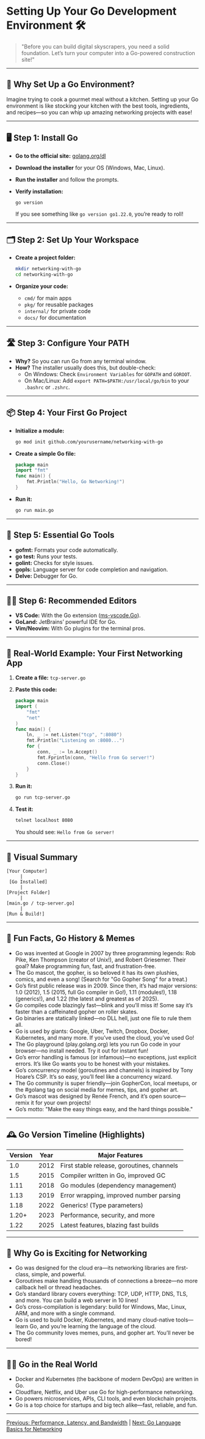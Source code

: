 # Setting Up Your Go Development Environment 🛠️

> "Before you can build digital skyscrapers, you need a solid foundation. Let’s turn your computer into a Go-powered construction site!"

---

## 🚀 Why Set Up a Go Environment?

Imagine trying to cook a gourmet meal without a kitchen. Setting up your Go environment is like stocking your kitchen with the best tools, ingredients, and recipes—so you can whip up amazing networking projects with ease!

---

## 🖥️ Step 1: Install Go

- **Go to the official site:** [golang.org/dl](https://golang.org/dl/)
- **Download the installer** for your OS (Windows, Mac, Linux).
- **Run the installer** and follow the prompts.
- **Verify installation:**

  ```sh
  go version
  ```

  If you see something like `go version go1.22.0`, you’re ready to roll!

---

## 🗂️ Step 2: Set Up Your Workspace

- **Create a project folder:**

  ```sh
  mkdir networking-with-go
  cd networking-with-go
  ```

- **Organize your code:**
  - `cmd/` for main apps
  - `pkg/` for reusable packages
  - `internal/` for private code
  - `docs/` for documentation

---

## 🛣️ Step 3: Configure Your PATH

- **Why?** So you can run Go from any terminal window.
- **How?** The installer usually does this, but double-check:
  - On Windows: Check `Environment Variables` for `GOPATH` and `GOROOT`.
  - On Mac/Linux: Add `export PATH=$PATH:/usr/local/go/bin` to your `.bashrc` or `.zshrc`.

---

## 📦 Step 4: Your First Go Project

- **Initialize a module:**

  ```sh
  go mod init github.com/yourusername/networking-with-go
  ```

- **Create a simple Go file:**

  ```go
  package main
  import "fmt"
  func main() {
      fmt.Println("Hello, Go Networking!")
  }
  ```

- **Run it:**

  ```sh
  go run main.go
  ```

---

## 🧰 Step 5: Essential Go Tools

- **gofmt:** Formats your code automatically.
- **go test:** Runs your tests.
- **golint:** Checks for style issues.
- **gopls:** Language server for code completion and navigation.
- **Delve:** Debugger for Go.

---

## 🧑‍💻 Step 6: Recommended Editors

- **VS Code:** With the Go extension ([ms-vscode.Go](https://marketplace.visualstudio.com/items?itemName=golang.Go)).
- **GoLand:** JetBrains’ powerful IDE for Go.
- **Vim/Neovim:** With Go plugins for the terminal pros.

---

## 📝 Real-World Example: Your First Networking App

1. **Create a file:** `tcp-server.go`
2. **Paste this code:**

   ```go
   package main
   import (
       "fmt"
       "net"
   )
   func main() {
       ln, _ := net.Listen("tcp", ":8080")
       fmt.Println("Listening on :8080...")
       for {
           conn, _ := ln.Accept()
           fmt.Fprintln(conn, "Hello from Go server!")
           conn.Close()
       }
   }
   ```

3. **Run it:**

   ```sh
   go run tcp-server.go
   ```

4. **Test it:**

   ```sh
   telnet localhost 8080
   ```

   You should see: `Hello from Go server!`

---

## 🎨 Visual Summary

```
[Your Computer]
     |
 [Go Installed]
     |
[Project Folder]
     |
[main.go / tcp-server.go]
     |
[Run & Build!]
```

---

## 🤩 Fun Facts, Go History & Memes
- Go was invented at Google in 2007 by three programming legends: Rob Pike, Ken Thompson (creator of Unix!), and Robert Griesemer. Their goal? Make programming fun, fast, and frustration-free.
- The Go mascot, the gopher, is so beloved it has its own plushies, comics, and even a song! (Search for "Go Gopher Song" for a treat.)
- Go’s first public release was in 2009. Since then, it’s had major versions: 1.0 (2012), 1.5 (2015, full Go compiler in Go!), 1.11 (modules!), 1.18 (generics!), and 1.22 (the latest and greatest as of 2025).
- Go compiles code blazingly fast—blink and you’ll miss it! Some say it’s faster than a caffeinated gopher on roller skates.
- Go binaries are statically linked—no DLL hell, just one file to rule them all.
- Go is used by giants: Google, Uber, Twitch, Dropbox, Docker, Kubernetes, and many more. If you’ve used the cloud, you’ve used Go!
- The Go playground (play.golang.org) lets you run Go code in your browser—no install needed. Try it out for instant fun!
- Go’s error handling is famous (or infamous)—no exceptions, just explicit errors. It’s like Go wants you to be honest with your mistakes.
- Go’s concurrency model (goroutines and channels) is inspired by Tony Hoare’s CSP. It’s so easy, you’ll feel like a concurrency wizard.
- The Go community is super friendly—join GopherCon, local meetups, or the #golang tag on social media for memes, tips, and gopher art.
- Go’s mascot was designed by Renée French, and it’s open source—remix it for your own projects!
- Go’s motto: "Make the easy things easy, and the hard things possible."

---

## 🕰️ Go Version Timeline (Highlights)

| Version | Year | Major Features |
|---------|------|----------------|
| 1.0     | 2012 | First stable release, goroutines, channels |
| 1.5     | 2015 | Compiler written in Go, improved GC |
| 1.11    | 2018 | Go modules (dependency management) |
| 1.13    | 2019 | Error wrapping, improved number parsing |
| 1.18    | 2022 | Generics! (Type parameters) |
| 1.20+   | 2023 | Performance, security, and more |
| 1.22    | 2025 | Latest features, blazing fast builds |

---

## 🎉 Why Go is Exciting for Networking
- Go was designed for the cloud era—its networking libraries are first-class, simple, and powerful.
- Goroutines make handling thousands of connections a breeze—no more callback hell or thread headaches.
- Go’s standard library covers everything: TCP, UDP, HTTP, DNS, TLS, and more. You can build a web server in 10 lines!
- Go’s cross-compilation is legendary: build for Windows, Mac, Linux, ARM, and more with a single command.
- Go is used to build Docker, Kubernetes, and many cloud-native tools—learn Go, and you’re learning the language of the cloud.
- The Go community loves memes, puns, and gopher art. You’ll never be bored!

---

## 🧑‍🚀 Go in the Real World
- Docker and Kubernetes (the backbone of modern DevOps) are written in Go.
- Cloudflare, Netflix, and Uber use Go for high-performance networking.
- Go powers microservices, APIs, CLI tools, and even blockchain projects.
- Go is a top choice for startups and big tech alike—fast, reliable, and fun.

---

[Previous: Performance, Latency, and Bandwidth](../part1/13-performance-latency-and-bandwidth.md) | [Next: Go Language Basics for Networking](02-go-language-basics-for-networking.md)
